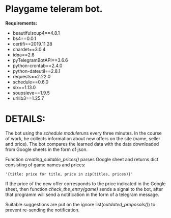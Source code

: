 # Playgame teleram bot.

**Requirements:**
  - beautifulsoup4==4.8.1
  - bs4==0.0.1
  - certifi==2019.11.28
  - chardet==3.0.4
  - idna==2.8
  - pyTelegramBotAPI==3.6.6
  - python-crontab==2.4.0
  - python-dateutil==2.8.1
  - requests==2.22.0
  - schedule==0.6.0
  - six==1.13.0
  - soupsieve==1.9.5
  - urllib3==1.25.7

# DETAILS:

  The bot using the *schedule module*runs every three minutes. In the course of work, he
collects information about new offers on the site (name, seller and price). The bot
compares the learned data with the data downloaded from Google sheets in the form of
json.

  Function *creating_suitable_prices()* parses Google sheet and returns dict consisting
  of game names and prices:
  
    '{title: price for title, price in zip(titles, prices)}'
    
  If the price of the new offer corresponds to the price indicated in the Google
sheet, then function *check_the_entry(game)* sends a signal to the bot, after that programm
will send a notification in the form of a telegram message.

  Suitable suggestions are put on the ignore list(*outdated_proposals()*)
  to prevent re-sending the notification.
 
 
